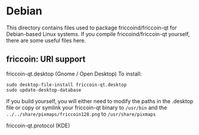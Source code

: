 
Debian
====================
This directory contains files used to package friccoind/friccoin-qt
for Debian-based Linux systems. If you compile friccoind/friccoin-qt yourself, there are some useful files here.

## friccoin: URI support ##


friccoin-qt.desktop  (Gnome / Open Desktop)
To install:

	sudo desktop-file-install friccoin-qt.desktop
	sudo update-desktop-database

If you build yourself, you will either need to modify the paths in
the .desktop file or copy or symlink your friccoin-qt binary to `/usr/bin`
and the `../../share/pixmaps/friccoin128.png` to `/usr/share/pixmaps`

friccoin-qt.protocol (KDE)

